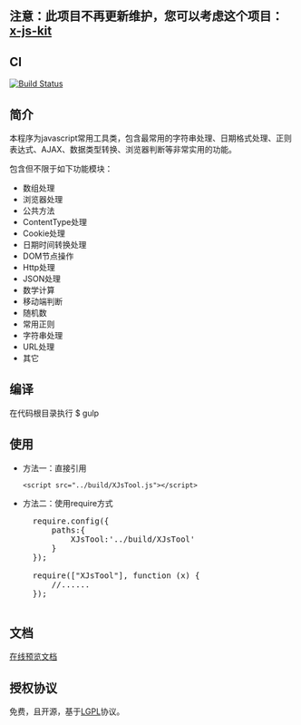 ## 注意：此项目不再更新维护，您可以考虑这个项目：[x-js-kit](https://github.com/xucongli1989/x-js-kit)

## CI ##

[![Build Status](https://travis-ci.org/xucongli1989/XJsTool.svg?branch=master)](https://travis-ci.org/xucongli1989/XJsTool)

## 简介 ##
 本程序为javascript常用工具类，包含最常用的字符串处理、日期格式处理、正则表达式、AJAX、数据类型转换、浏览器判断等非常实用的功能。

 包含但不限于如下功能模块：
 
 - 数组处理
 - 浏览器处理
 - 公共方法
 - ContentType处理
 - Cookie处理
 - 日期时间转换处理
 - DOM节点操作
 - Http处理
 - JSON处理
 - 数学计算
 - 移动端判断
 - 随机数
 - 常用正则
 - 字符串处理
 - URL处理
 - 其它

## 编译 ##
 在代码根目录执行 $ gulp

## 使用 ##

- 方法一：直接引用

	`<script src="../build/XJsTool.js"></script>`

- 方法二：使用require方式

	<pre>
	require.config({
		paths:{
			XJsTool:'../build/XJsTool'
		}
	});
	
	require(["XJsTool"], function (x) {
		//......
	});
	</pre>

## 文档 ##
[在线预览文档](https://htmlpreview.github.io/?https://github.com/xucongli1989/XJsTool/blob/master/doc/index.html)

## 授权协议 ##
 免费，且开源，基于[LGPL](https://raw.githubusercontent.com/xucongli1989/XJsTool/master/LICENSE)协议。

